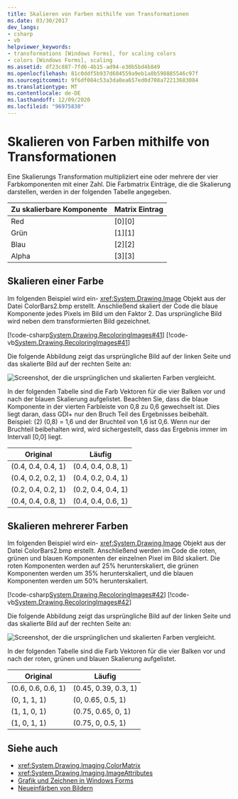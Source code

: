 ```yaml
---
title: Skalieren von Farben mithilfe von Transformationen
ms.date: 03/30/2017
dev_langs:
- csharp
- vb
helpviewer_keywords:
- transformations [Windows Forms], for scaling colors
- colors [Windows Forms], scaling
ms.assetid: df23c887-7fd6-4b15-ad94-e30b5bd4b849
ms.openlocfilehash: 81c0ddf5b937d604559a9eb1a8b598885546c97f
ms.sourcegitcommit: 9f6df084c53a3da0ea657ed0d708a72213683084
ms.translationtype: MT
ms.contentlocale: de-DE
ms.lasthandoff: 12/09/2020
ms.locfileid: "96975830"
---
```

# <a name="using-transformations-to-scale-colors"></a>Skalieren von Farben mithilfe von Transformationen
Eine Skalierungs Transformation multipliziert eine oder mehrere der vier Farbkomponenten mit einer Zahl. Die Farbmatrix Einträge, die die Skalierung darstellen, werden in der folgenden Tabelle angegeben.  
  
|Zu skalierbare Komponente|Matrix Eintrag|  
|----------------------------|------------------|  
|Red|[0][0]|  
|Grün|[1][1]|  
|Blau|[2][2]|  
|Alpha|[3][3]|  
  
## <a name="scaling-one-color"></a>Skalieren einer Farbe  
 Im folgenden Beispiel wird ein- <xref:System.Drawing.Image> Objekt aus der Datei ColorBars2.bmp erstellt. Anschließend skaliert der Code die blaue Komponente jedes Pixels im Bild um den Faktor 2. Das ursprüngliche Bild wird neben dem transformierten Bild gezeichnet.  
  
 [!code-csharp[System.Drawing.RecoloringImages#41](~/samples/snippets/csharp/VS_Snippets_Winforms/System.Drawing.RecoloringImages/CS/Class1.cs#41)]
 [!code-vb[System.Drawing.RecoloringImages#41](~/samples/snippets/visualbasic/VS_Snippets_Winforms/System.Drawing.RecoloringImages/VB/Class1.vb#41)]  
  
 Die folgende Abbildung zeigt das ursprüngliche Bild auf der linken Seite und das skalierte Bild auf der rechten Seite an:  
  
 ![Screenshot, der die ursprünglichen und skalierten Farben vergleicht.](./media/using-transformations-to-scale-colors/four-bar-scale-one-color.png)  
  
 In der folgenden Tabelle sind die Farb Vektoren für die vier Balken vor und nach der blauen Skalierung aufgelistet. Beachten Sie, dass die blaue Komponente in der vierten Farbleiste von 0,8 zu 0,6 gewechselt ist. Dies liegt daran, dass GDI+ nur den Bruch Teil des Ergebnisses beibehält. Beispiel: (2) (0,8) = 1,6 und der Bruchteil von 1,6 ist 0,6. Wenn nur der Bruchteil beibehalten wird, wird sichergestellt, dass das Ergebnis immer im Intervall [0,0] liegt.  
  
|Original|Läufig|  
|--------------|------------|  
|(0.4, 0.4, 0.4, 1)|(0.4, 0.4, 0.8, 1)|  
|(0.4, 0.2, 0.2, 1)|(0.4, 0.2, 0.4, 1)|  
|(0.2, 0.4, 0.2, 1)|(0.2, 0.4, 0.4, 1)|  
|(0.4, 0.4, 0.8, 1)|(0.4, 0.4, 0.6, 1)|  
  
## <a name="scaling-multiple-colors"></a>Skalieren mehrerer Farben  
 Im folgenden Beispiel wird ein- <xref:System.Drawing.Image> Objekt aus der Datei ColorBars2.bmp erstellt. Anschließend werden im Code die roten, grünen und blauen Komponenten der einzelnen Pixel im Bild skaliert. Die roten Komponenten werden auf 25% herunterskaliert, die grünen Komponenten werden um 35% herunterskaliert, und die blauen Komponenten werden um 50% herunterskaliert.  
  
 [!code-csharp[System.Drawing.RecoloringImages#42](~/samples/snippets/csharp/VS_Snippets_Winforms/System.Drawing.RecoloringImages/CS/Class1.cs#42)]
 [!code-vb[System.Drawing.RecoloringImages#42](~/samples/snippets/visualbasic/VS_Snippets_Winforms/System.Drawing.RecoloringImages/VB/Class1.vb#42)]  
  
 Die folgende Abbildung zeigt das ursprüngliche Bild auf der linken Seite und das skalierte Bild auf der rechten Seite an:  
  
 ![Screenshot, der die ursprünglichen und skalierten Farben vergleicht.](./media/using-transformations-to-scale-colors/four-bar-scale-multiple-colors.png)  
  
 In der folgenden Tabelle sind die Farb Vektoren für die vier Balken vor und nach der roten, grünen und blauen Skalierung aufgelistet.  
  
|Original|Läufig|  
|--------------|------------|  
|(0.6, 0.6, 0.6, 1)|(0.45, 0.39, 0.3, 1)|  
|(0, 1, 1, 1)|(0, 0.65, 0.5, 1)|  
|(1, 1, 0, 1)|(0.75, 0.65, 0, 1)|  
|(1, 0, 1, 1)|(0.75, 0, 0.5, 1)|  
  
## <a name="see-also"></a>Siehe auch

- <xref:System.Drawing.Imaging.ColorMatrix>
- <xref:System.Drawing.Imaging.ImageAttributes>
- [Grafik und Zeichnen in Windows Forms](graphics-and-drawing-in-windows-forms.md)
- [Neueinfärben von Bildern](recoloring-images.md)
